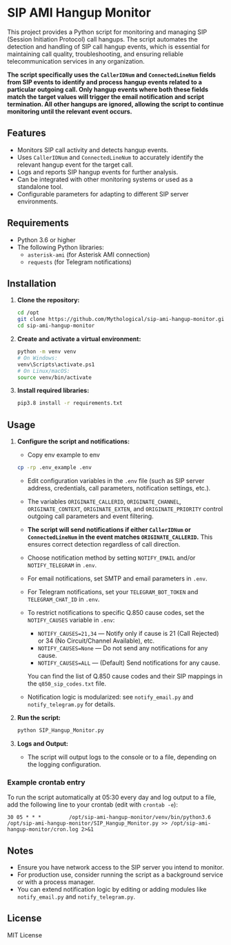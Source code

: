 # SIP AMI Hangup Monitor

This project provides a Python script for monitoring and managing SIP (Session Initiation Protocol) call hangups. The script automates the detection and handling of SIP call hangup events, which is essential for maintaining call quality, troubleshooting, and ensuring reliable telecommunication services in any organization.

**The script specifically uses the `CallerIDNum` and `ConnectedLineNum` fields from SIP events to identify and process hangup events related to a particular outgoing call. Only hangup events where both these fields match the target values will trigger the email notification and script termination. All other hangups are ignored, allowing the script to continue monitoring until the relevant event occurs.**

## Features

- Monitors SIP call activity and detects hangup events.
- Uses `CallerIDNum` and `ConnectedLineNum` to accurately identify the relevant hangup event for the target call.
- Logs and reports SIP hangup events for further analysis.
- Can be integrated with other monitoring systems or used as a standalone tool.
- Configurable parameters for adapting to different SIP server environments.

## Requirements

- Python 3.6 or higher
- The following Python libraries:
  - `asterisk-ami` (for Asterisk AMI connection)
  - `requests` (for Telegram notifications)

## Installation

1. **Clone the repository:**
   ```bash
   cd /opt
   git clone https://github.com/Mythological/sip-ami-hangup-monitor.git
   cd sip-ami-hangup-monitor
   ```

2. **Create and activate a virtual environment:**
   ```bash
   python -m venv venv
   # On Windows:
   venv\Scripts\activate.ps1
   # On Linux/macOS:
   source venv/bin/activate
   ```

3. **Install required libraries:**
   ```bash
   pip3.8 install -r requirements.txt
   ```

## Usage

1. **Configure the script and notifications:**
   - Copy env example to env 
   ```bash
   cp -rp .env_example .env
   ```
   - Edit configuration variables in the `.env` file (such as SIP server address, credentials, call parameters, notification settings, etc.).
   - The variables `ORIGINATE_CALLERID`, `ORIGINATE_CHANNEL`, `ORIGINATE_CONTEXT`, `ORIGINATE_EXTEN`, and `ORIGINATE_PRIORITY` control outgoing call parameters and event filtering.
   - **The script will send notifications if either `CallerIDNum` or `ConnectedLineNum` in the event matches `ORIGINATE_CALLERID`.** This ensures correct detection regardless of call direction.
   - Choose notification method by setting `NOTIFY_EMAIL` and/or `NOTIFY_TELEGRAM` in `.env`.
   - For email notifications, set SMTP and email parameters in `.env`.
   - For Telegram notifications, set your `TELEGRAM_BOT_TOKEN` and `TELEGRAM_CHAT_ID` in `.env`.
   - To restrict notifications to specific Q.850 cause codes, set the `NOTIFY_CAUSES` variable in `.env`:
     - `NOTIFY_CAUSES=21,34` — Notify only if cause is 21 (Call Rejected) or 34 (No Circuit/Channel Available), etc.
     - `NOTIFY_CAUSES=None` — Do not send any notifications for any cause.
     - `NOTIFY_CAUSES=ALL` — (Default) Send notifications for any cause.

     You can find the list of Q.850 cause codes and their SIP mappings in the `q850_sip_codes.txt` file.
   - Notification logic is modularized: see `notify_email.py` and `notify_telegram.py` for details.

2. **Run the script:**
   ```bash
   python SIP_Hangup_Monitor.py
   ```

3. **Logs and Output:**
   - The script will output logs to the console or to a file, depending on the logging configuration.

### Example crontab entry

To run the script automatically at 05:30 every day and log output to a file, add the following line to your crontab (edit with `crontab -e`):

```
30 05 * * *         /opt/sip-ami-hangup-monitor/venv/bin/python3.6 /opt/sip-ami-hangup-monitor/SIP_Hangup_Monitor.py >> /opt/sip-ami-hangup-monitor/cron.log 2>&1
```

## Notes

- Ensure you have network access to the SIP server you intend to monitor.
- For production use, consider running the script as a background service or with a process manager.
- You can extend notification logic by editing or adding modules like `notify_email.py` and `notify_telegram.py`.

## License

MIT License

